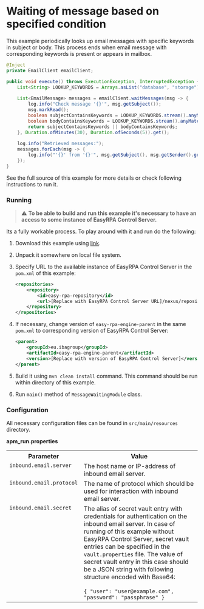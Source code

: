 # Waiting of message based on specified condition

This example periodically looks up email messages with specific keywords in subject or body. This process ends when 
email message with corresponding keywords is present or appears in mailbox.

```Java
@Inject
private EmailClient emailClient;

public void execute() throws ExecutionException, InterruptedException {
    List<String> LOOKUP_KEYWORDS = Arrays.asList("database", "storage");
    
    List<EmailMessage> messages = emailClient.waitMessages(msg -> {
        log.info("Check message '{}'", msg.getSubject());
        msg.markRead();
        boolean subjectContainsKeywords = LOOKUP_KEYWORDS.stream().anyMatch(msg.getSubject()::contains);
        boolean bodyContainsKeywords = LOOKUP_KEYWORDS.stream().anyMatch(msg.getText()::contains);
        return subjectContainsKeywords || bodyContainsKeywords;
    }, Duration.ofMinutes(30), Duration.ofSeconds(5)).get();
    
    log.info("Retrieved messages:");
    messages.forEach(msg -> {
        log.info("'{}' from '{}'", msg.getSubject(), msg.getSender().getPersonal());
    });
}
```

See the full source of this example for more details or check following instructions to run it.

### Running

> :warning: **To be able to build and run this example it's necessary to have an access
>to some instance of EasyRPA Control Server.**

Its a fully workable process. To play around with it and run do the following:
1. Download this example using [link][down_git_link].
2. Unpack it somewhere on local file system.
3. Specify URL to the available instance of EasyRPA Control Server in the `pom.xml` of this example:
    ```xml
    <repositories>
        <repository>
            <id>easy-rpa-repository</id>
            <url>[Replace with EasyRPA Control Server URL]/nexus/repository/easyrpa/</url>
        </repository>
    </repositories>
    ```
4. If necessary, change version of `easy-rpa-engine-parent` in the same `pom.xml` to corresponding version of
   EasyRPA Control Server:
    ```xml
    <parent>
        <groupId>eu.ibagroup</groupId>
        <artifactId>easy-rpa-engine-parent</artifactId>
        <version>[Replace with version of EasyRPA Control Server]</version>
    </parent>
    ```

5. Build it using `mvn clean install` command. This command should be run within directory of this example.
6. Run `main()` method of `MessageWaitingModule` class.

[down_git_link]: https://downgit.github.io/#/home?url=https://github.com/easyrpa/openframework/tree/main/examples/email/message-waiting

### Configuration

All necessary configuration files can be found in `src/main/resources` directory.

**apm_run.properties**

<table>
    <tr><th>Parameter</th><th>Value</th></tr>
    <tr><td valign="top"><code>inbound.email.server</code></td><td>
        The host name or IP-address of inbound email server. 
    </td></tr>
    <tr><td valign="top"><code>inbound.email.protocol</code></td><td>
        The name of protocol which should be used for interaction with inbound email server. 
    </td></tr>
    <tr><td valign="top"><code>inbound.email.secret</code></td><td>
        The alias of secret vault entry with credentials for authentication on the inbound email server. In case of 
        running of this example without EasyRPA Control Server, secret vault entries can be specified in the 
        <code>vault.properties</code> file. The value of secret vault entry in this case should be a JSON string with 
        following structure encoded with Base64:<br>
        <br>
        <code>{ "user": "user@example.com", "password": "passphrase" }</code>    
    </td></tr>
</table> 
